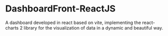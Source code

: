 ﻿# DashboardFront-ReactJS

A dashboard developed in react based on vite, implementing the react-charts 2 library for the visualization of data in a dynamic and beautiful way.
